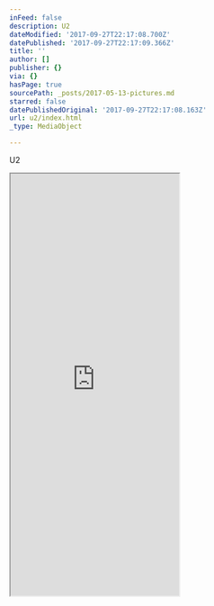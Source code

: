 ```yaml
---
inFeed: false
description: U2
dateModified: '2017-09-27T22:17:08.700Z'
datePublished: '2017-09-27T22:17:09.366Z'
title: ''
author: []
publisher: {}
via: {}
hasPage: true
sourcePath: _posts/2017-05-13-pictures.md
starred: false
datePublishedOriginal: '2017-09-27T22:17:08.163Z'
url: u2/index.html
_type: MediaObject

---
```

U2

<iframe src="https://the-grid.github.io/ed-userhtml/?g=eJwljUsKwjAQQK8S5gCNiyKtNN0KrgqeIJ-pGUiMJBMGb9-iy7d47y20V5tRCQWOBq7jBVREekU2ME4ntOoNROZPu2ktIsO3dO4OB1-yxuww6M3dn_SYyfIE6pdzpQasBk7fplRk7yk1XxHf66L_x_UAxA8psw" height="750" style=""></iframe>